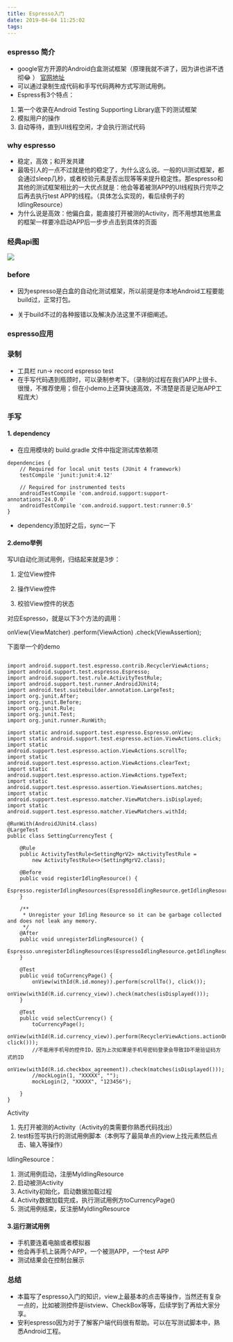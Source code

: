 ```yaml
---
title: Espresso入门
date: 2019-04-04 11:25:02
tags:
---
```


### espresso 简介

* google官方开源的Android白盒测试框架（原理我就不讲了，因为讲也讲不透彻:joy: ） [官网地址](https://developer.android.google.cn/studio/test/espresso-test-recorder?hl=zh-cn)
* 可以通过录制生成代码和手写代码两种方式写测试用例。
* Espress有3个特点：

1. 第一个收录在Android Testing Supporting Library底下的测试框架
2. 模拟用户的操作
3. 自动等待，直到UI线程空闲，才会执行测试代码
<!--more--->

### why espresso

* 稳定，高效；和开发共建
* 最吸引人的一点不过就是他的稳定了，为什么这么说。一般的UI测试框架，都会通过sleep几秒，或者校验元素是否出现等等来提升稳定性。那espresso和其他的测试框架相比的一大优点就是：他会等着被测APP的UI线程执行完毕之后再去执行test APP的线程。（具体怎么实现的，看后续例子的IdlingResource）
* 为什么说是高效：他偏白盒，能直接打开被测的Activity，而不用想其他黑盒的框架一样要冷启动APP后一步步点击到具体的页面




### 经典api图
 ![](http://s1.wacdn.com/wis/525/70b3df66a963c180_1431x2000.png)
 
 
### before 
* 因为espresso是白盒的自动化测试框架，所以前提是你本地Android工程要能build过，正常打包。

* 关于build不过的各种报错以及解决办法这里不详细阐述。

### espresso应用
###  录制
* 工具栏   run-> record espresso test
* 在手写代码遇到瓶颈时，可以录制参考下。（录制的过程在我们APP上很卡、很慢，不推荐使用；但在小demo上还算快速高效，不清楚是否是记账APP工程庞大）

###  手写
#### 1. dependency
* 在应用模块的 build.gradle 文件中指定测试库依赖项

```
dependencies {
    // Required for local unit tests (JUnit 4 framework)
    testCompile 'junit:junit:4.12'

    // Required for instrumented tests
    androidTestCompile 'com.android.support:support-annotations:24.0.0'
    androidTestCompile 'com.android.support.test:runner:0.5'
}
```

* dependency添加好之后，sync一下

#### 2.demo举例
写UI自动化测试用例，归结起来就是3步：

1. 定位View控件

2. 操作View控件

3. 校验View控件的状态

对应Espresso，就是以下3个方法的调用：

onView(ViewMatcher)
  .perform(ViewAction)
  .check(ViewAssertion);
  
下面举一个的demo

```

import android.support.test.espresso.contrib.RecyclerViewActions;
import android.support.test.espresso.Espresso;
import android.support.test.rule.ActivityTestRule;
import android.support.test.runner.AndroidJUnit4;
import android.test.suitebuilder.annotation.LargeTest;
import org.junit.After;
import org.junit.Before;
import org.junit.Rule;
import org.junit.Test;
import org.junit.runner.RunWith;

import static android.support.test.espresso.Espresso.onView;
import static android.support.test.espresso.action.ViewActions.click;
import static android.support.test.espresso.action.ViewActions.scrollTo;
import static android.support.test.espresso.action.ViewActions.clearText;
import static android.support.test.espresso.action.ViewActions.typeText;
import static android.support.test.espresso.assertion.ViewAssertions.matches;
import static android.support.test.espresso.matcher.ViewMatchers.isDisplayed;
import static android.support.test.espresso.matcher.ViewMatchers.withId;

@RunWith(AndroidJUnit4.class)
@LargeTest
public class SettingCurrencyTest {

    @Rule
    public ActivityTestRule<SettingMgrV2> mActivityTestRule =
        new ActivityTestRule<>(SettingMgrV2.class);

    @Before
    public void registerIdlingResource() {
        Espresso.registerIdlingResources(EspressoIdlingResource.getIdlingResource());
    }

    /**
     * Unregister your Idling Resource so it can be garbage collected and does not leak any memory.
     */
    @After
    public void unregisterIdlingResource() {
        Espresso.unregisterIdlingResources(EspressoIdlingResource.getIdlingResource());
    }

    @Test
    public void toCurrencyPage() {
        onView(withId(R.id.money)).perform(scrollTo(), click());
        onView(withId(R.id.currency_view)).check(matches(isDisplayed()));
    }

    @Test
    public void selectCurrency() {
        toCurrencyPage();
        onView(withId(R.id.currency_view)).perform(RecyclerViewActions.actionOnItemAtPosition(4, click()));
        //不能用手机号的控件ID，因为上次如果是手机号密码登录会导致ID不是验证码方式的ID
        onView(withId(R.id.checkbox_agreement)).check(matches(isDisplayed()));
        //mockLogin(1, "XXXXX", "");
        mockLogin(2, "XXXXX", "123456");

    }
}

```

Activity

1. 先打开被测的Activity（Activity的类需要你熟悉代码找出）
2. test标签写执行的测试用例脚本（本例写了最简单点的view上找元素然后点击、输入等操作）

IdlingResource：

1. 测试用例启动，注册MyIdlingResource
2. 启动被测Activity
3. Activity初始化，启动数据加载过程
4. Activity数据加载完成，执行测试用例方toCurrencyPage()
5. 测试用例结束，反注册MyIdlingResource

#### 3.运行测试用例
* 手机要连着电脑或者模拟器
* 他会再手机上装两个APP，一个被测APP，一个test APP
* 测试结果会在控制台展示


### 总结
* 本篇写了espresso入门的知识，view上最基本的点击等操作，当然还有复杂一点的，比如被测控件是listview、CheckBox等等，后续学到了再给大家分享。
* 安利espresso因为对于了解客户端代码很有帮助。可以在写测试脚本中，熟悉Android工程。